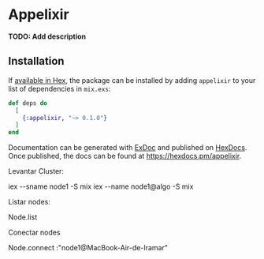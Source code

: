 # Appelixir

**TODO: Add description**

## Installation

If [available in Hex](https://hex.pm/docs/publish), the package can be installed
by adding `appelixir` to your list of dependencies in `mix.exs`:

```elixir
def deps do
  [
    {:appelixir, "~> 0.1.0"}
  ]
end
```

Documentation can be generated with [ExDoc](https://github.com/elixir-lang/ex_doc)
and published on [HexDocs](https://hexdocs.pm). Once published, the docs can
be found at <https://hexdocs.pm/appelixir>.

Levantar Cluster:

iex --sname node1 -S mix
iex --name node1@algo -S mix

Listar nodes:

Node.list

Conectar nodes

Node.connect :"node1@MacBook-Air-de-Iramar"